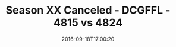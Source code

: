 ---
title: Season XX Canceled - DCGFFL - 4815 vs 4824
teams_score:
- team: 4815
  score:
- team: 4824
  score: 7
mvp: S. Boylan (Fuchsia); D. Haney (P. Blue)
game-ball: S. Tackney (Fuchsia); T. Baggett (P. Blue)
season: 13
week: 2
date: '2016-09-18T17:00:20'
pageid: season-13-week-2-september-18-2016-4815-vs-4824
---